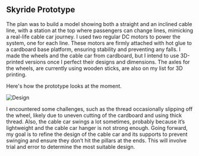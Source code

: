 ## Skyride Prototype

The plan was to build a model showing both a straight and an inclined cable line, with a station at the top where passengers can change lines, mimicking a real-life cable car journey. I used two regular DC motors to power the system, one for each line. These motors are firmly attached with hot glue to a cardboard base platform, ensuring stability and preventing any falls. I made the wheels and the cable car from cardboard, but I intend to use 3D-printed versions once I perfect their designs and dimensions. The axles for the wheels, are currently using wooden sticks, are also on my list for 3D printing.

Here's how the prototype looks at the moment.

![Design](https://github.com/rs7358/MachineLab/blob/main/pictures/20240211_190446.jpeg)

I encountered some challenges, such as the thread occasionally slipping off the wheel, likely due to uneven cutting of the cardboard and using thick thread. Also, the cable car swings a lot sometimes, probably because it’s lightweight and the cable car hanger is not strong enough. Going forward, my goal is to refine the design of the cable car and its supports to prevent swinging and ensure they don’t hit the pillars at the ends. This will involve trial and error to determine the most suitable design.
